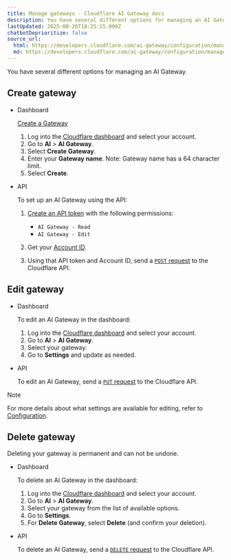 ```yaml
---
title: Manage gateways · Cloudflare AI Gateway docs
description: You have several different options for managing an AI Gateway.
lastUpdated: 2025-08-20T18:25:25.000Z
chatbotDeprioritize: false
source_url:
  html: https://developers.cloudflare.com/ai-gateway/configuration/manage-gateway/
  md: https://developers.cloudflare.com/ai-gateway/configuration/manage-gateway/index.md
---
```


You have several different options for managing an AI Gateway.

## Create gateway

* Dashboard

  [Create a Gateway](https://dash.cloudflare.com/?to=/:account/ai/ai-gateway#create)

  1. Log into the [Cloudflare dashboard](https://dash.cloudflare.com/) and select your account.
  2. Go to **AI** > **AI Gateway**.
  3. Select **Create Gateway**.
  4. Enter your **Gateway name**. Note: Gateway name has a 64 character limit.
  5. Select **Create**.

* API

  To set up an AI Gateway using the API:

  1. [Create an API token](https://developers.cloudflare.com/fundamentals/api/get-started/create-token/) with the following permissions:

     * `AI Gateway - Read`
     * `AI Gateway - Edit`

  2. Get your [Account ID](https://developers.cloudflare.com/fundamentals/account/find-account-and-zone-ids/).

  3. Using that API token and Account ID, send a [`POST` request](https://developers.cloudflare.com/api/resources/ai_gateway/methods/create/) to the Cloudflare API.

## Edit gateway

* Dashboard

  To edit an AI Gateway in the dashboard:

  1. Log into the [Cloudflare dashboard](https://dash.cloudflare.com/) and select your account.
  2. Go to **AI** > **AI Gateway**.
  3. Select your gateway.
  4. Go to **Settings** and update as needed.

* API

  To edit an AI Gateway, send a [`PUT` request](https://developers.cloudflare.com/api/resources/ai_gateway/methods/update/) to the Cloudflare API.

Note

For more details about what settings are available for editing, refer to [Configuration](https://developers.cloudflare.com/ai-gateway/configuration/).

## Delete gateway

Deleting your gateway is permanent and can not be undone.

* Dashboard

  To delete an AI Gateway in the dashboard:

  1. Log into the [Cloudflare dashboard](https://dash.cloudflare.com/) and select your account.
  2. Go to **AI** > **AI Gateway**.
  3. Select your gateway from the list of available options.
  4. Go to **Settings**.
  5. For **Delete Gateway**, select **Delete** (and confirm your deletion).

* API

  To delete an AI Gateway, send a [`DELETE` request](https://developers.cloudflare.com/api/resources/ai_gateway/methods/delete/) to the Cloudflare API.
